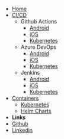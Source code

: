 <!-- markdownlint-disable-next-line first-line-heading -->

- [Home](/)
- [CI/CD](/es-mx/cicd/cicd.md)
  - Github Actions
    - [Android](/es-mx/cicd/android.md)
    - [iOS](/#)
    - [Kubernetes](/#)
  - Azure DevOps
    - [Android](/#)
    - [iOS](/#)
    - [Kubernetes](/#)
  - Jenkins
    - [Android](/#)
    - [iOS](/#)
    - [Kubernetes](/#)
- [Containers](/#)
  - [Kubernetes](/#)
  - [Helm Charts](/#)
- **Links**
- [Github](https://github.com/karlosarr)
- [Linkedin](https://www.linkedin.com/in/karlosarr)